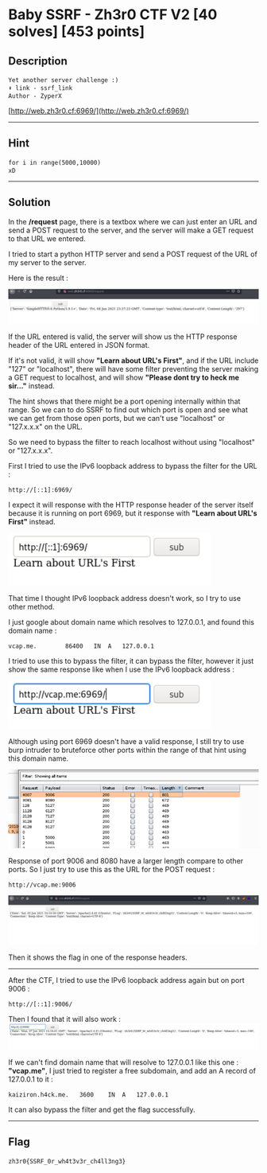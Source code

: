# Baby SSRF - Zh3r0 CTF V2 [40 solves] [453 points]
## Description
```
Yet another server challenge :)
⬇️ link - ssrf_link
Author - ZyperX
```
[http://web.zh3r0.cf:6969/](http://web.zh3r0.cf:6969/)

---
## Hint
```
for i in range(5000,10000)
xD
```
---
## Solution

In the **/request** page, there is a textbox where we can just enter an URL and send a POST request to the server, and the server will make a GET request to that URL we entered. 

I tried to start a python HTTP server and send a POST request of the URL of my server to the server. 

Here is the result :

![1.png](images/1.png)

If the URL entered is valid, the server will show us the HTTP response header of the URL entered in JSON format.

If it's not valid, it will show **"Learn about URL's First"**, and if the URL include "127" or "localhost", there will have some filter preventing the server making a GET request to localhost, and will show **"Please dont try to heck me sir..."** instead.

The hint shows that there might be a port opening internally within that range. So we can to do SSRF to find out which port is open and see what we can get from those open ports, but we can't use "localhost" or "127.x.x.x" on the URL.

So we need to bypass the filter to reach localhost without using "localhost" or "127.x.x.x".

First I tried to use the IPv6 loopback address to bypass the filter for the URL :
```
http://[::1]:6969/
```
I expect it will response with the HTTP response header of the server itself because it is running on port 6969, but it response with **"Learn about URL's First"** instead.

![2.png](images/2.png)

That time I thought IPv6 loopback address doesn't work, so I try to use other method.

I just google about domain name which resolves to 127.0.0.1, and found this domain name :

```
vcap.me.		86400	IN	A	127.0.0.1
```
I tried to use this to bypass the filter, it can bypass the filter, however it just show the same response like when I use the IPv6 loopback address :

![3.png](images/3.png)

Although using port 6969 doesn't have a valid response, I still try to use burp intruder to bruteforce other ports within the range of that hint using this domain name.

![4.png](images/4.png)

Response of port 9006 and 8080 have a larger length compare to other ports. So I just try to use this as the URL for the POST request :
```
http://vcap.me:9006
```
![5.png](images/5.png)

Then it shows the flag in one of the response headers.

---

After the CTF, I tried to use the IPv6 loopback address again but on port 9006 :
```
http://[::1]:9006/
```
Then I found that it will also work :
![6.png](images/6.png)

If we can't find domain name that will resolve to 127.0.0.1 like this one : **"vcap.me"**, I just tried to register a free subdomain, and add an A record of 127.0.0.1 to it :
```
kaiziron.h4ck.me.	3600	IN	A	127.0.0.1
```
It can also bypass the filter and get the flag successfully.


---
## Flag
```
zh3r0{SSRF_0r_wh4t3v3r_ch4ll3ng3}
```